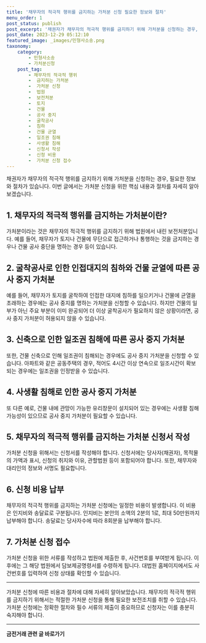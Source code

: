 ```yaml
---
title: '채무자의 적극적 행위를 금지하는 가처분 신청 필요한 정보와 절차'
menu_order: 1
post_status: publish
post_excerpt: '채권자가 채무자의 적극적 행위를 금지하기 위해 가처분을 신청하는 경우, 필요한 정보와 절차가 있습니다. 이번 글에서는 가처분 신청을 위한 핵심 내용과 절차를 자세히 알아보겠습니다.'
post_date: 2023-12-29 05:12:10
featured_image: _images/민형사소송.png
taxonomy:
    category:
        - 민형사소송
        - 가처분신청
    post_tag:
        - 채무자의 적극적 행위
        -  금지하는 가처분
        -  가처분 신청
        -  법원
        -  보전처분
        -  토지
        -  건물
        -  공사 중지
        -  굴착공사
        -  침하
        -  건물 균열
        -  일조권 침해
        -  사생활 침해
        -  신청서 작성
        -  신청 비용
        -  가처분 신청 접수
---
```



채권자가 채무자의 적극적 행위를 금지하기 위해 가처분을 신청하는 경우, 필요한 정보와 절차가 있습니다. 이번 글에서는 가처분 신청을 위한 핵심 내용과 절차를 자세히 알아보겠습니다. 

## 1. 채무자의 적극적 행위를 금지하는 가처분이란?

가처분이라는 것은 채무자의 적극적 행위를 금지하기 위해 법원에서 내린 보전처분입니다. 예를 들어, 채무자가 토지나 건물에 무단으로 접근하거나 통행하는 것을 금지하는 경우나 건물 공사 중단을 명하는 경우 등이 있습니다.

## 2. 굴착공사로 인한 인접대지의 침하와 건물 균열에 따른 공사 중지 가처분

예를 들어, 채무자가 토지를 굴착하여 인접한 대지에 침하를 일으키거나 건물에 균열을 초래하는 경우에는 공사 중지를 명하는 가처분을 신청할 수 있습니다. 하지만 건물의 일부가 아닌 주요 부분이 이미 완공되어 더 이상 굴착공사가 필요하지 않은 상황이라면, 공사 중지 가처분이 허용되지 않을 수 있습니다.

## 3. 신축으로 인한 일조권 침해에 따른 공사 중지 가처분

또한, 건물 신축으로 인해 일조권이 침해되는 경우에도 공사 중지 가처분을 신청할 수 있습니다. 아파트와 같은 공동주택의 경우, 적어도 4시간 이상 연속으로 일조시간이 확보되는 경우에는 일조권을 인정받을 수 있습니다.

## 4. 사생활 침해로 인한 공사 중지 가처분

또 다른 예로, 건물 내에 관망이 가능한 유리창문이 설치되어 있는 경우에는 사생활 침해 가능성이 있으므로 공사 중지 가처분이 필요할 수 있습니다.

## 5. 채무자의 적극적 행위를 금지하는 가처분 신청서 작성

가처분 신청을 위해서는 신청서를 작성해야 합니다. 신청서에는 당사자(채권자), 목적물의 가액과 표시, 신청의 취지와 이유, 관할법원 등이 포함되어야 합니다. 또한, 채무자와 대리인의 정보와 서명도 필요합니다.

## 6. 신청 비용 납부

채무자의 적극적 행위를 금지하는 가처분 신청에는 일정한 비용이 발생합니다. 이 비용은 인지비와 송달료로 구분됩니다. 인지비는 본안의 소액의 2분의 1로, 최대 50만원까지 납부해야 합니다. 송달료는 당사자수에 따라 8회분을 납부해야 합니다.

## 7. 가처분 신청 접수

가처분 신청을 위한 서류를 작성하고 법원에 제출한 후, 사건번호를 부여받게 됩니다. 이후에는 그 해당 법원에서 담보제공명령서를 수령하게 됩니다. 대법원 홈페이지에서도 사건번호를 입력하여 신청 상태를 확인할 수 있습니다.

---

가처분 신청에 따른 비용과 절차에 대해 자세히 알아보았습니다. 채무자의 적극적 행위를 금지하기 위해서는 적절한 가처분 신청을 통해 필요한 보전조치를 취할 수 있습니다. 가처분 신청에는 정확한 절차와 필수 서류의 제출이 중요하므로 신청자는 이를 충분히 숙지해야 합니다.
<!-- wp:separator -->
<hr class="wp-block-separator has-alpha-channel-opacity"/>
<!-- /wp:separator -->

<!-- wp:group {"backgroundColor":"base","layout":{"type":"constrained"}} -->
<div class="wp-block-group has-base-background-color has-background"><!-- wp:paragraph {"align":"center","fontSize":"medium"} -->
<p class="has-text-align-center has-large-font-size"><strong>금전거래 관련 글 바로가기</strong></p>
<!-- /wp:paragraph -->


<!-- wp:latest-posts
{"categories":[{"id":13538,"count":19,"description":"","link":"https://uknowlaw.com/category/%ea%b8%88%ec%a0%84%ea%b1%b0%eb%9e%98/","name":"금전거래","slug":"금전거래","taxonomy":"category","parent":0,"meta":[],"_links":{"self":[{"href":"https://uknowlaw.com/wp-json/wp/v2/categories/13538"}],"collection":[{"href":"https://uknowlaw.com/wp-json/wp/v2/categories"}],"about":[{"href":"https://uknowlaw.com/wp-json/wp/v2/taxonomies/category"}],"wp:post_type":[{"href":"https://uknowlaw.com/wp-json/wp/v2/posts?categories=13538"}],"curies":[{"name":"wp","href":"https://api.w.org/{rel}","templated":true}]}}],"postsToShow":100,"excerptLength":28,"postLayout":"grid","columns":2,"featuredImageAlign":"left","featuredImageSizeSlug":"large","fontSize":"small"} /--></div>
<!-- /wp:group -->